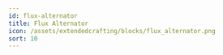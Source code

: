 ```yaml
---
id: flux-alternator
title: Flux Alternator
icon: /assets/extendedcrafting/blocks/flux_alternator.png
sort: 10
---
```


